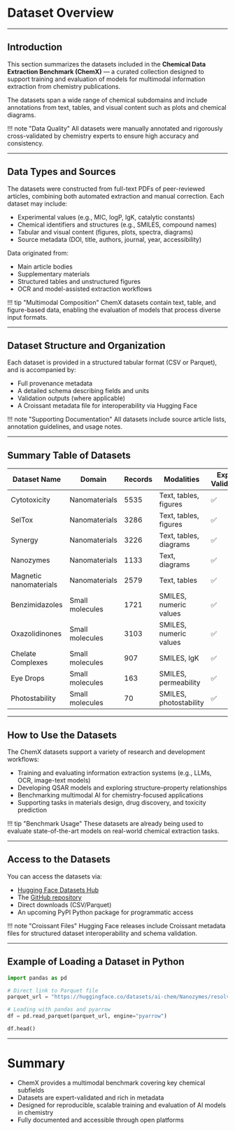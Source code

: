 # Dataset Overview

---

## Introduction

This section summarizes the datasets included in the **Chemical Data Extraction Benchmark (ChemX)** — a curated collection designed to support training and evaluation of models for multimodal information extraction from chemistry publications.

The datasets span a wide range of chemical subdomains and include annotations from text, tables, and visual content such as plots and chemical diagrams.

!!! note "Data Quality"
    All datasets were manually annotated and rigorously cross-validated by chemistry experts to ensure high accuracy and consistency.

---

## Data Types and Sources

The datasets were constructed from full-text PDFs of peer-reviewed articles, combining both automated extraction and manual correction. Each dataset may include:

- Experimental values (e.g., MIC, logP, lgK, catalytic constants)  
- Chemical identifiers and structures (e.g., SMILES, compound names)  
- Tabular and visual content (figures, plots, spectra, diagrams)  
- Source metadata (DOI, title, authors, journal, year, accessibility)

Data originated from:

- Main article bodies  
- Supplementary materials  
- Structured tables and unstructured figures  
- OCR and model-assisted extraction workflows

!!! tip "Multimodal Composition"
    ChemX datasets contain text, table, and figure-based data, enabling the evaluation of models that process diverse input formats.

---

## Dataset Structure and Organization

Each dataset is provided in a structured tabular format (CSV or Parquet), and is accompanied by:

- Full provenance metadata  
- A detailed schema describing fields and units  
- Validation outputs (where applicable)  
- A Croissant metadata file for interoperability via Hugging Face

!!! note "Supporting Documentation"
    All datasets include source article lists, annotation guidelines, and usage notes.

---

## Summary Table of Datasets

| Dataset Name           | Domain          | Records | Modalities             | Expert Validation | Link                                    |
|------------------------|-----------------|---------|------------------------|--------------------|-----------------------------------------|
| Cytotoxicity           | Nanomaterials   | 5535    | Text, tables, figures  | ✅                  | [Learn more](../datasets/dataset_1.md)  |
| SelTox                 | Nanomaterials   | 3286    | Text, tables, figures  | ✅                  | [Learn more](../datasets/dataset_2.md)  |
| Synergy                | Nanomaterials   | 3226    | Text, tables, diagrams | ✅                  | [Learn more](../datasets/dataset_3.md)  |
| Nanozymes              | Nanomaterials   | 1133    | Text, diagrams         | ✅                  | [Learn more](../datasets/dataset_4.md)  |
| Magnetic nanomaterials | Nanomaterials   | 2579    | Text, tables           | ✅                  | [Learn more](../datasets/dataset_11.md) |
| Benzimidazoles         | Small molecules | 1721    | SMILES, numeric values | ✅                  | [Learn more](../datasets/dataset_5.md)  |
| Oxazolidinones         | Small molecules | 3103    | SMILES, numeric values | ✅                  | [Learn more](../datasets/dataset_6.md)  |
| Chelate Complexes      | Small molecules | 907     | SMILES, lgK            | ✅                  | [Learn more](../datasets/dataset_7.md)  |
| Eye Drops              | Small molecules | 163     | SMILES, permeability   | ✅                  | [Learn more](../datasets/dataset_8.md)  |
| Photostability         | Small molecules | 70      | SMILES, photostability | ✅                  | [Learn more](../datasets/dataset_9.md)  |

--- 

## How to Use the Datasets

The ChemX datasets support a variety of research and development workflows:

- Training and evaluating information extraction systems (e.g., LLMs, OCR, image-text models)  
- Developing QSAR models and exploring structure–property relationships  
- Benchmarking multimodal AI for chemistry-focused applications  
- Supporting tasks in materials design, drug discovery, and toxicity prediction

!!! tip "Benchmark Usage"
    These datasets are already being used to evaluate state-of-the-art models on real-world chemical extraction tasks.

---

## Access to the Datasets

You can access the datasets via:

- [Hugging Face Datasets Hub](https://huggingface.co/ai-chem)  
- The [GitHub repository](https://github.com/ai-chem/CDEB)  
- Direct downloads (CSV/Parquet)  
- An upcoming PyPI Python package for programmatic access

!!! note "Croissant Files"
    Hugging Face releases include Croissant metadata files for structured dataset interoperability and schema validation.

---

## Example of Loading a Dataset in Python

```python
import pandas as pd

# Direct link to Parquet file
parquet_url = "https://huggingface.co/datasets/ai-chem/Nanozymes/resolve/main/data/train-00000-of-00001.parquet"

# Loading with pandas and pyarrow
df = pd.read_parquet(parquet_url, engine="pyarrow")

df.head()
```

---

# Summary

- ChemX provides a multimodal benchmark covering key chemical subfields  
- Datasets are expert-validated and rich in metadata  
- Designed for reproducible, scalable training and evaluation of AI models in chemistry  
- Fully documented and accessible through open platforms